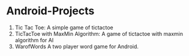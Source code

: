 # Android-Projects
1. Tic Tac Toe:
A simple game of tictactoe
2. TicTacToe with MaxMin Algorithm:
A game of tictactoe with maxmin algorithm for AI
3. WarofWords
A two player word game for Android.
